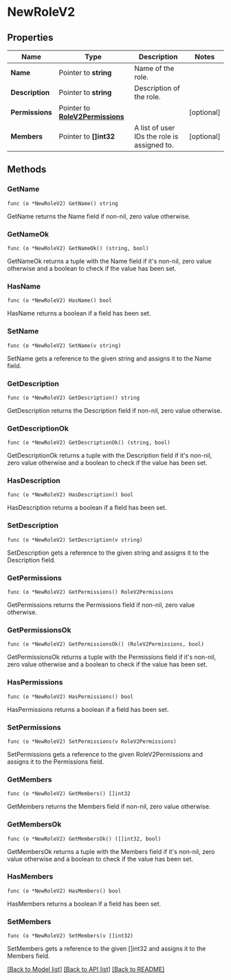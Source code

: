 # NewRoleV2

## Properties

Name | Type | Description | Notes
------------ | ------------- | ------------- | -------------
**Name** | Pointer to **string** | Name of the role. | 
**Description** | Pointer to **string** | Description of the role. | 
**Permissions** | Pointer to [**RoleV2Permissions**](.md) |  | [optional] 
**Members** | Pointer to **[]int32** | A list of user IDs the role is assigned to. | [optional] 

## Methods

### GetName

`func (o *NewRoleV2) GetName() string`

GetName returns the Name field if non-nil, zero value otherwise.

### GetNameOk

`func (o *NewRoleV2) GetNameOk() (string, bool)`

GetNameOk returns a tuple with the Name field if it's non-nil, zero value otherwise
and a boolean to check if the value has been set.

### HasName

`func (o *NewRoleV2) HasName() bool`

HasName returns a boolean if a field has been set.

### SetName

`func (o *NewRoleV2) SetName(v string)`

SetName gets a reference to the given string and assigns it to the Name field.

### GetDescription

`func (o *NewRoleV2) GetDescription() string`

GetDescription returns the Description field if non-nil, zero value otherwise.

### GetDescriptionOk

`func (o *NewRoleV2) GetDescriptionOk() (string, bool)`

GetDescriptionOk returns a tuple with the Description field if it's non-nil, zero value otherwise
and a boolean to check if the value has been set.

### HasDescription

`func (o *NewRoleV2) HasDescription() bool`

HasDescription returns a boolean if a field has been set.

### SetDescription

`func (o *NewRoleV2) SetDescription(v string)`

SetDescription gets a reference to the given string and assigns it to the Description field.

### GetPermissions

`func (o *NewRoleV2) GetPermissions() RoleV2Permissions`

GetPermissions returns the Permissions field if non-nil, zero value otherwise.

### GetPermissionsOk

`func (o *NewRoleV2) GetPermissionsOk() (RoleV2Permissions, bool)`

GetPermissionsOk returns a tuple with the Permissions field if it's non-nil, zero value otherwise
and a boolean to check if the value has been set.

### HasPermissions

`func (o *NewRoleV2) HasPermissions() bool`

HasPermissions returns a boolean if a field has been set.

### SetPermissions

`func (o *NewRoleV2) SetPermissions(v RoleV2Permissions)`

SetPermissions gets a reference to the given RoleV2Permissions and assigns it to the Permissions field.

### GetMembers

`func (o *NewRoleV2) GetMembers() []int32`

GetMembers returns the Members field if non-nil, zero value otherwise.

### GetMembersOk

`func (o *NewRoleV2) GetMembersOk() ([]int32, bool)`

GetMembersOk returns a tuple with the Members field if it's non-nil, zero value otherwise
and a boolean to check if the value has been set.

### HasMembers

`func (o *NewRoleV2) HasMembers() bool`

HasMembers returns a boolean if a field has been set.

### SetMembers

`func (o *NewRoleV2) SetMembers(v []int32)`

SetMembers gets a reference to the given []int32 and assigns it to the Members field.


[[Back to Model list]](../README.md#documentation-for-models) [[Back to API list]](../README.md#documentation-for-api-endpoints) [[Back to README]](../README.md)


